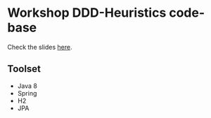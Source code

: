 Workshop DDD-Heuristics code-base
=================================

Check the slides [here](https://docs.google.com/presentation/d/1zB70vQjUQf5J5WmH-JOpNcrFHy7D84ByzGN5ZZmwreo/edit#slide=id.g17786b958c_0_3064).

Toolset
-------

* Java 8
* Spring
* H2
* JPA
